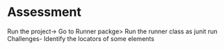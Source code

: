 # Assessment

Run the project-> Go to Runner packge> Run the runner class as junit run
Challenges- Identify the locators of some elements
